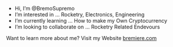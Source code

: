 - Hi, I’m @BremoSupremo
- I’m interested in ... Rocketry, Electronics, Engineering
- I’m currently learning ... How to make my Own Cryptocurrency
- I’m looking to collaborate on ... Rocketry Related Endevours

Want to learn more about me? Visit my Website [bremiere.com](url)
